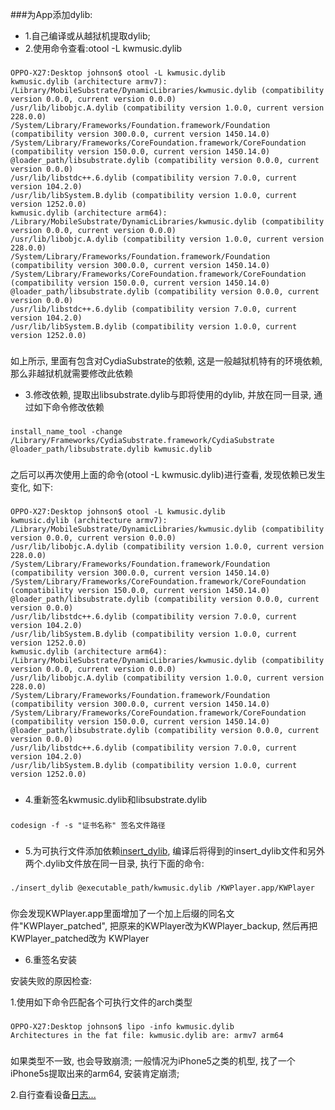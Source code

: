 ###为App添加dylib:

- 1.自己编译或从越狱机提取dylib;
- 2.使用命令查看:otool -L kwmusic.dylib

###
	OPPO-X27:Desktop johnson$ otool -L kwmusic.dylib 
	kwmusic.dylib (architecture armv7):
	/Library/MobileSubstrate/DynamicLibraries/kwmusic.dylib (compatibility version 0.0.0, current version 0.0.0)
	/usr/lib/libobjc.A.dylib (compatibility version 1.0.0, current version 228.0.0)
	/System/Library/Frameworks/Foundation.framework/Foundation (compatibility version 300.0.0, current version 1450.14.0)
	/System/Library/Frameworks/CoreFoundation.framework/CoreFoundation (compatibility version 150.0.0, current version 1450.14.0)
	@loader_path/libsubstrate.dylib (compatibility version 0.0.0, current version 0.0.0)
	/usr/lib/libstdc++.6.dylib (compatibility version 7.0.0, current version 104.2.0)
	/usr/lib/libSystem.B.dylib (compatibility version 1.0.0, current version 1252.0.0)
	kwmusic.dylib (architecture arm64):
	/Library/MobileSubstrate/DynamicLibraries/kwmusic.dylib (compatibility version 0.0.0, current version 0.0.0)
	/usr/lib/libobjc.A.dylib (compatibility version 1.0.0, current version 228.0.0)
	/System/Library/Frameworks/Foundation.framework/Foundation (compatibility version 300.0.0, current version 1450.14.0)
	/System/Library/Frameworks/CoreFoundation.framework/CoreFoundation (compatibility version 150.0.0, current version 1450.14.0)
	@loader_path/libsubstrate.dylib (compatibility version 0.0.0, current version 0.0.0)
	/usr/lib/libstdc++.6.dylib (compatibility version 7.0.0, current version 104.2.0)
	/usr/lib/libSystem.B.dylib (compatibility version 1.0.0, current version 1252.0.0)
###
如上所示, 里面有包含对CydiaSubstrate的依赖, 这是一般越狱机特有的环境依赖, 那么非越狱机就需要修改此依赖

* 3.修改依赖, 提取出libsubstrate.dylib与即将使用的dylib, 并放在同一目录, 通过如下命令修改依赖

###
	install_name_tool -change /Library/Frameworks/CydiaSubstrate.framework/CydiaSubstrate @loader_path/libsubstrate.dylib kwmusic.dylib
###
之后可以再次使用上面的命令(otool -L kwmusic.dylib)进行查看, 发现依赖已发生变化, 如下:
###
	OPPO-X27:Desktop johnson$ otool -L kwmusic.dylib 
	kwmusic.dylib (architecture armv7):
	/Library/MobileSubstrate/DynamicLibraries/kwmusic.dylib (compatibility version 0.0.0, current version 0.0.0)
	/usr/lib/libobjc.A.dylib (compatibility version 1.0.0, current version 228.0.0)
	/System/Library/Frameworks/Foundation.framework/Foundation (compatibility version 300.0.0, current version 1450.14.0)
	/System/Library/Frameworks/CoreFoundation.framework/CoreFoundation (compatibility version 150.0.0, current version 1450.14.0)
	@loader_path/libsubstrate.dylib (compatibility version 0.0.0, current version 0.0.0)
	/usr/lib/libstdc++.6.dylib (compatibility version 7.0.0, current version 104.2.0)
	/usr/lib/libSystem.B.dylib (compatibility version 1.0.0, current version 1252.0.0)
	kwmusic.dylib (architecture arm64):
	/Library/MobileSubstrate/DynamicLibraries/kwmusic.dylib (compatibility version 0.0.0, current version 0.0.0)
	/usr/lib/libobjc.A.dylib (compatibility version 1.0.0, current version 228.0.0)
	/System/Library/Frameworks/Foundation.framework/Foundation (compatibility version 300.0.0, current version 1450.14.0)
	/System/Library/Frameworks/CoreFoundation.framework/CoreFoundation (compatibility version 150.0.0, current version 1450.14.0)
	@loader_path/libsubstrate.dylib (compatibility version 0.0.0, current version 0.0.0)
	/usr/lib/libstdc++.6.dylib (compatibility version 7.0.0, current version 104.2.0)
	/usr/lib/libSystem.B.dylib (compatibility version 1.0.0, current version 1252.0.0)
###
* 4.重新签名kwmusic.dylib和libsubstrate.dylib

###
	codesign -f -s "证书名称" 签名文件路径
###

* 5.为可执行文件添加依赖[insert_dylib](https://github.com/Tyilo/insert_dylib), 编译后将得到的insert_dylib文件和另外两个.dylib文件放在同一目录, 执行下面的命令:


###
	./insert_dylib @executable_path/kwmusic.dylib /KWPlayer.app/KWPlayer
###
你会发现KWPlayer.app里面增加了一个加上后缀的同名文件"KWPlayer_patched", 把原来的KWPlayer改为KWPlayer_backup, 然后再把KWPlayer_patched改为
KWPlayer

* 6.重签名安装

安装失败的原因检查: 

1.使用如下命令匹配各个可执行文件的arch类型
###
	OPPO-X27:Desktop johnson$ lipo -info kwmusic.dylib 
	Architectures in the fat file: kwmusic.dylib are: armv7 arm64 
### 
如果类型不一致, 也会导致崩溃; 一般情况为iPhone5之类的机型, 找了一个iPhone5s提取出来的arm64, 安装肯定崩溃;

2.自行查看设备[日志...](itms-services://?action=download-manifest&url=https://raw.githubusercontent.com/ytx0574/Johnson/master/un4.plist)








